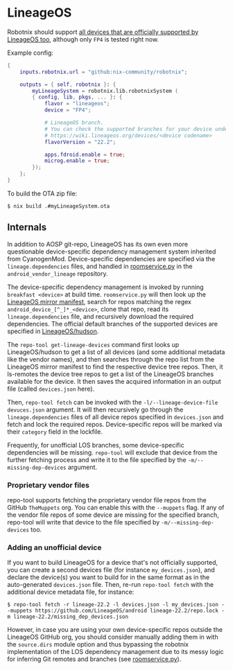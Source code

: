 # LineageOS

Robotnix should support [all devices that are officially supported by LineageOS too](https://wiki.lineageos.org/devices/), although only `FP4` is tested right now.

Example config:
```nix
{
    inputs.robotnix.url = "github:nix-community/robotnix";

    outputs = { self, robotnix }: {
        myLineageSystem = robotnix.lib.robotnixSystem (
        { config, lib, pkgs, ... }: {
            flavor = "lineageos";
            device = "FP4";

            # LineageOS branch.
            # You can check the supported branches for your device under
            # https://wiki.lineageos.org/devices/<device codename>
            flavorVersion = "22.2";

            apps.fdroid.enable = true;
            microg.enable = true;
        });
    };
}
```

To build the OTA zip file:
```console
$ nix build .#myLineageSystem.ota
```


## Internals

In addition to AOSP git-repo, LineageOS has its own even more questionable
device-specific dependency management system inherited from CyanogenMod.
Device-specific dependencies are specified via the `lineage.dependencies`
files, and handled in
[roomservice.py](https://github.com/LineageOS/android_vendor_lineage/blob/lineage-22.2/build/tools/roomservice.py)
in the `android_vendor_lineage` repository.

The device-specific dependency management is invoked by running `breakfast
<device>` at build time. `roomservice.py` will then look up the [LineageOS
mirror
manifest](https://raw.githubusercontent.com/LineageOS/mirror/main/default.xml),
search for repos matching the regex `android_device_[^_]*_<device>`, clone that
repo, read its `lineage.dependencies` file, and recursively download the
required dependencies. The official default branches of the supported devices
are specified in [LineageOS/hudson](https://github.com/LineageOS/hudson).

The `repo-tool get-lineage-devices` command first looks up LineageOS/hudson to
get a list of all devices (and some additional metadata like the vendor names),
and then searches through the repo list from the LineageOS mirror manifest to
find the respective device tree repos. Then, it ls-remotes the device tree
repos to get a list of the LineageOS branches available for the device. It then
saves the acquired information in an output file (called `devices.json` here).

Then, `repo-tool fetch` can be invoked with the `-l/--lineage-device-file
devuces.json` argument. It will then recursively go through the
`lineage.dependencies` files of all device repos specified in `devices.json`
and fetch and lock the required repos. Device-specific repos will be marked via
their `category` field in the lockfile.

Frequently, for unofficial LOS branches, some device-specific dependencies will
be missing. `repo-tool` will exclude that device from the further fetching
process and write it to the file specified by the `-m/--missing-dep-devices`
argument.

### Proprietary vendor files

repo-tool supports fetching the proprietary vendor file repos from the GitHub
`TheMuppets` org. You can enable this with the `--muppets` flag. If any of the
vendor file repos of some device are missing for the specified branch,
repo-tool will write that device to the file specified by
`-m/--missing-dep-devices` too.

### Adding an unofficial device

If you want to build LineageOS for a device that's not officially supported,
you can create a second devices file (for instance `my_devices.json`), and
declare the device(s) you want to build for in the same format as in the
auto-generated `devices.json` file. Then, re-run `repo-tool fetch` with the
additional device metadata file, for instance:

```console
$ repo-tool fetch -r lineage-22.2 -l devices.json -l my_devices.json --muppets https://github.com/LineageOS/android lineage-22.2/repo.lock -m lineage-22.2/missing_dep_devices.json
```

However, in case you are using your own device-specific repos outside the LineageOS
GitHub org, you should consider manually adding them in with the `source.dirs`
module option and thus bypassing the robotnix implementation of the LOS
dependency management due to its messy logic for inferring Git remotes and
branches (see [roomservice.py](https://github.com/LineageOS/android_vendor_lineage/blob/cb1091b3f51d5476f49d6dae27458cced842e59c/build/tools/roomservice.py#L169)).
